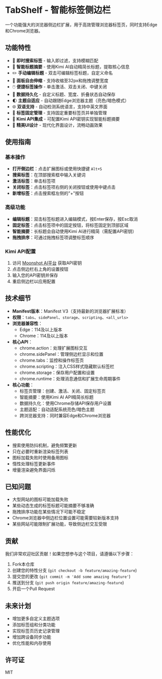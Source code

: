 # TabShelf - 智能标签侧边栏

一个功能强大的浏览器侧边栏扩展，用于高效管理浏览器标签页，同时支持Edge和Chrome浏览器。

## 功能特性

- 🎯 **即时搜索标签** - 输入即过滤，支持模糊匹配
- 🧠 **智能标题摘要** - 使用Kimi AI自动精简长标题，提取核心信息
- ✏️ **手动编辑标题** - 双击可编辑标签标题，自定义命名
- 📏 **面板自由伸缩** - 支持收缩至32px和拖拽调整宽度
- 🖱️ **便捷标签操作** - 单击激活、双击关闭、中键关闭
- 💾 **数据持久化** - 自定义标题、宽度、折叠状态自动保存
- 🌓 **主题自适应** - 自动跟随Edge浏览器主题（亮色/暗色模式）
- 🌐 **双语支持** - 自动检测系统语言，支持中英文界面
- 📌 **标签固定管理** - 支持固定重要标签页并单独管理
- 🔧 **Kimi API集成** - 可配置Kimi API密钥实现智能标题摘要
- 🎨 **精美UI设计** - 现代化界面设计，流畅动画效果


## 使用指南

### 基本操作

- **打开侧边栏**：点击扩展图标或使用快捷键 `Alt+S`
- **搜索标签**：在顶部搜索框中输入关键词
- **激活标签**：单击标签项
- **关闭标签**：点击标签项右侧的关闭按钮或使用中键点击
- **新增标签**：点击搜索框左侧的"+"按钮

### 高级功能

- **编辑标题**：双击标签标题进入编辑模式，按Enter保存，按Esc取消
- **固定标签**：点击标签项中的固定按钮，将标签固定到顶部区域
- **智能摘要**：长标题会自动使用Kimi AI进行精简（需配置API密钥）
- **拖拽排序**：可通过拖拽标签项调整标签顺序

### Kimi API配置

1. 访问 [Moonshot AI平台](https://platform.moonshot.cn/console/api-keys) 获取API密钥
2. 点击侧边栏右上角的设置按钮
3. 输入您的API密钥并保存
4. 重启侧边栏以应用配置

## 技术细节

- **Manifest版本**：Manifest V3（支持最新的浏览器扩展标准）
- **权限**：`tabs`、`sidePanel`、`storage`、`scripting`、`<all_urls>`
- **浏览器兼容性**：
  - Edge：114及以上版本
  - Chrome：114及以上版本
- **核心API**：
  - chrome.action：处理扩展图标交互
  - chrome.sidePanel：管理侧边栏显示和位置
  - chrome.tabs：监控和操作标签页
  - chrome.scripting：注入CSS样式隐藏默认标签栏
  - chrome.storage：保存用户配置和设置
  - chrome.runtime：处理消息通信和扩展生命周期事件
- **核心功能**：
  - 标签页管理：创建、激活、关闭、固定标签页
  - 智能摘要：使用Kimi AI API精简长标题
  - 数据持久化：使用Chrome存储API保存用户设置
  - 主题适配：自动适配系统亮色/暗色主题
  - 跨浏览器支持：同时兼容Edge和Chrome浏览器

## 性能优化

- 搜索使用防抖机制，避免频繁更新
- 只在必要时重新渲染标签列表
- 图标加载失败时使用备用图标
- 惰性处理标签更新事件
- 增量渲染避免界面闪烁

## 已知问题

- 大型网站的图标可能加载失败
- 某些动态生成的标签标题可能摘要不够准确
- 拖拽排序功能在某些情况下可能不稳定
- Chrome浏览器中侧边栏位置设置可能需要较新版本支持
- 某些网站可能限制扩展功能，导致侧边栏交互受限

## 贡献

我们非常欢迎社区贡献！如果您想参与这个项目，请遵循以下步骤：

1. Fork本仓库
2. 创建您的特性分支 (`git checkout -b feature/amazing-feature`)
3. 提交您的更改 (`git commit -m 'Add some amazing feature'`)
4. 推送到分支 (`git push origin feature/amazing-feature`)
5. 开启一个Pull Request

## 未来计划

- 增加更多自定义主题选项
- 添加标签组和分类功能
- 实现标签页历史记录管理
- 增加跨设备同步功能
- 优化性能和内存使用

## 许可证

MIT